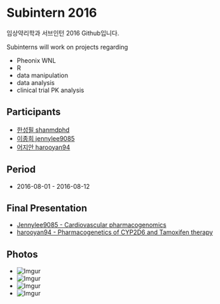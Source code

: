 # Subintern 2016
임상약리학과 서브인턴 2016 Github입니다.

Subinterns will work on projects regarding 
* Pheonix WNL
* R
* data manipulation
* data analysis
* clinical trial PK analysis

## Participants
* [한성필 shanmdphd](https://github.com/shanmdphd)
* [이종희 jennylee9085](https://github.com/jennylee9085)
* [어지안 harooyan94](https://github.com/harooyan94)

## Period
* 2016-08-01 - 2016-08-12

## Final Presentation
* [Jennylee9085 - Cardiovascular pharmacogenomics](https://www.slideshare.net/secret/NWM4z342DhqgdA)
* [harooyan94 - 
Pharmacogenetics of CYP2D6 and Tamoxifen therapy](https://www.slideshare.net/secret/CQu4g8jF4Ycb9L)

## Photos
* ![Imgur](http://i.imgur.com/AAmFKoS.jpg)
* ![Imgur](http://i.imgur.com/2ZdmNKI.jpg)
* ![Imgur](http://i.imgur.com/Mb3V8lQ.jpg)
* ![Imgur](http://i.imgur.com/vKWYsfU.jpg)
